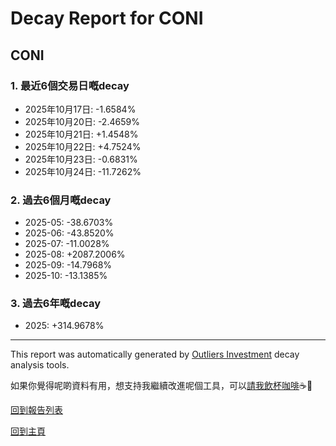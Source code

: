 # Decay Report for CONI

## CONI

### 1. 最近6個交易日嘅decay

- 2025年10月17日: -1.6584%
- 2025年10月20日: -2.4659%
- 2025年10月21日: +1.4548%
- 2025年10月22日: +4.7524%
- 2025年10月23日: -0.6831%
- 2025年10月24日: -11.7262%

### 2. 過去6個月嘅decay

- 2025-05: -38.6703%
- 2025-06: -43.8520%
- 2025-07: -11.0028%
- 2025-08: +2087.2006%
- 2025-09: -14.7968%
- 2025-10: -13.1385%

### 3. 過去6年嘅decay

- 2025: +314.9678%

------------------------------
This report was automatically generated by [Outliers Investment](https://outliersecon.github.io/Outliers-Investment/) decay analysis tools.

如果你覺得呢啲資料有用，想支持我繼續改進呢個工具，可以[請我飲杯咖啡](https://buymeacoffee.com/outliersecon)☕🙏

[回到報告列表](https://outliersecon.github.io/Outliers-Investment/reports/reports_public)

[回到主頁](https://outliersecon.github.io/Outliers-Investment/)